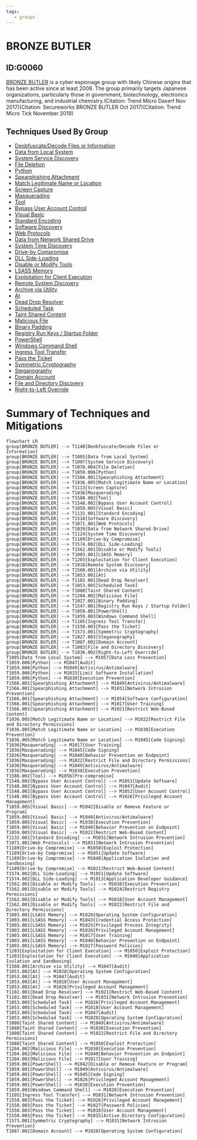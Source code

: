 ```yaml
---
tags:
   - groups
---
```

# BRONZE BUTLER
## ID:G0060
[BRONZE BUTLER](/mitre/groups/G0060) is a cyber espionage group with likely Chinese origins that has been active since at least 2008. The group primarily targets Japanese organizations, particularly those in government, biotechnology, electronics manufacturing, and industrial chemistry.(Citation: Trend Micro Daserf Nov 2017)(Citation: Secureworks BRONZE BUTLER Oct 2017)(Citation: Trend Micro Tick November 2019)
## Techniques Used By Group
* [Deobfuscate/Decode Files or Information](techniques/T1140)
* [Data from Local System](techniques/T1005)
* [System Service Discovery](techniques/T1007)
* [File Deletion](techniques/T1070/004)
* [Python](techniques/T1059/006)
* [Spearphishing Attachment](techniques/T1566/001)
* [Match Legitimate Name or Location](techniques/T1036/005)
* [Screen Capture](techniques/T1113)
* [Masquerading](techniques/T1036)
* [Tool](techniques/T1588/002)
* [Bypass User Account Control](techniques/T1548/002)
* [Visual Basic](techniques/T1059/005)
* [Standard Encoding](techniques/T1132/001)
* [Software Discovery](techniques/T1518)
* [Web Protocols](techniques/T1071/001)
* [Data from Network Shared Drive](techniques/T1039)
* [System Time Discovery](techniques/T1124)
* [Drive-by Compromise](techniques/T1189)
* [DLL Side-Loading](techniques/T1574/002)
* [Disable or Modify Tools](techniques/T1562/001)
* [LSASS Memory](techniques/T1003/001)
* [Exploitation for Client Execution](techniques/T1203)
* [Remote System Discovery](techniques/T1018)
* [Archive via Utility](techniques/T1560/001)
* [At](techniques/T1053/002)
* [Dead Drop Resolver](techniques/T1102/001)
* [Scheduled Task](techniques/T1053/005)
* [Taint Shared Content](techniques/T1080)
* [Malicious File](techniques/T1204/002)
* [Binary Padding](techniques/T1027/001)
* [Registry Run Keys / Startup Folder](techniques/T1547/001)
* [PowerShell](techniques/T1059/001)
* [Windows Command Shell](techniques/T1059/003)
* [Ingress Tool Transfer](techniques/T1105)
* [Pass the Ticket](techniques/T1550/003)
* [Symmetric Cryptography](techniques/T1573/001)
* [Steganography](techniques/T1027/003)
* [Domain Account](techniques/T1087/002)
* [File and Directory Discovery](techniques/T1083)
* [Right-to-Left Override](techniques/T1036/002)

# Summary of Techniques and Mitigations
```mermaid
flowchart LR
group[BRONZE BUTLER] --> T1140[Deobfuscate/Decode Files or Information]
group[BRONZE BUTLER] --> T1005[Data from Local System]
group[BRONZE BUTLER] --> T1007[System Service Discovery]
group[BRONZE BUTLER] --> T1070.004[File Deletion]
group[BRONZE BUTLER] --> T1059.006[Python]
group[BRONZE BUTLER] --> T1566.001[Spearphishing Attachment]
group[BRONZE BUTLER] --> T1036.005[Match Legitimate Name or Location]
group[BRONZE BUTLER] --> T1113[Screen Capture]
group[BRONZE BUTLER] --> T1036[Masquerading]
group[BRONZE BUTLER] --> T1588.002[Tool]
group[BRONZE BUTLER] --> T1548.002[Bypass User Account Control]
group[BRONZE BUTLER] --> T1059.005[Visual Basic]
group[BRONZE BUTLER] --> T1132.001[Standard Encoding]
group[BRONZE BUTLER] --> T1518[Software Discovery]
group[BRONZE BUTLER] --> T1071.001[Web Protocols]
group[BRONZE BUTLER] --> T1039[Data from Network Shared Drive]
group[BRONZE BUTLER] --> T1124[System Time Discovery]
group[BRONZE BUTLER] --> T1189[Drive-by Compromise]
group[BRONZE BUTLER] --> T1574.002[DLL Side-Loading]
group[BRONZE BUTLER] --> T1562.001[Disable or Modify Tools]
group[BRONZE BUTLER] --> T1003.001[LSASS Memory]
group[BRONZE BUTLER] --> T1203[Exploitation for Client Execution]
group[BRONZE BUTLER] --> T1018[Remote System Discovery]
group[BRONZE BUTLER] --> T1560.001[Archive via Utility]
group[BRONZE BUTLER] --> T1053.002[At]
group[BRONZE BUTLER] --> T1102.001[Dead Drop Resolver]
group[BRONZE BUTLER] --> T1053.005[Scheduled Task]
group[BRONZE BUTLER] --> T1080[Taint Shared Content]
group[BRONZE BUTLER] --> T1204.002[Malicious File]
group[BRONZE BUTLER] --> T1027.001[Binary Padding]
group[BRONZE BUTLER] --> T1547.001[Registry Run Keys / Startup Folder]
group[BRONZE BUTLER] --> T1059.001[PowerShell]
group[BRONZE BUTLER] --> T1059.003[Windows Command Shell]
group[BRONZE BUTLER] --> T1105[Ingress Tool Transfer]
group[BRONZE BUTLER] --> T1550.003[Pass the Ticket]
group[BRONZE BUTLER] --> T1573.001[Symmetric Cryptography]
group[BRONZE BUTLER] --> T1027.003[Steganography]
group[BRONZE BUTLER] --> T1087.002[Domain Account]
group[BRONZE BUTLER] --> T1083[File and Directory Discovery]
group[BRONZE BUTLER] --> T1036.002[Right-to-Left Override]
T1005[Data from Local System] --> M1057[Data Loss Prevention]
T1059.006[Python] --> M1047[Audit]
T1059.006[Python] --> M1049[Antivirus/Antimalware]
T1059.006[Python] --> M1033[Limit Software Installation]
T1059.006[Python] --> M1038[Execution Prevention]
T1566.001[Spearphishing Attachment] --> M1049[Antivirus/Antimalware]
T1566.001[Spearphishing Attachment] --> M1031[Network Intrusion Prevention]
T1566.001[Spearphishing Attachment] --> M1054[Software Configuration]
T1566.001[Spearphishing Attachment] --> M1017[User Training]
T1566.001[Spearphishing Attachment] --> M1021[Restrict Web-Based Content]
T1036.005[Match Legitimate Name or Location] --> M1022[Restrict File and Directory Permissions]
T1036.005[Match Legitimate Name or Location] --> M1038[Execution Prevention]
T1036.005[Match Legitimate Name or Location] --> M1045[Code Signing]
T1036[Masquerading] --> M1017[User Training]
T1036[Masquerading] --> M1045[Code Signing]
T1036[Masquerading] --> M1040[Behavior Prevention on Endpoint]
T1036[Masquerading] --> M1022[Restrict File and Directory Permissions]
T1036[Masquerading] --> M1049[Antivirus/Antimalware]
T1036[Masquerading] --> M1038[Execution Prevention]
T1588.002[Tool] --> M1056[Pre-compromise]
T1548.002[Bypass User Account Control] --> M1051[Update Software]
T1548.002[Bypass User Account Control] --> M1047[Audit]
T1548.002[Bypass User Account Control] --> M1052[User Account Control]
T1548.002[Bypass User Account Control] --> M1026[Privileged Account Management]
T1059.005[Visual Basic] --> M1042[Disable or Remove Feature or Program]
T1059.005[Visual Basic] --> M1049[Antivirus/Antimalware]
T1059.005[Visual Basic] --> M1038[Execution Prevention]
T1059.005[Visual Basic] --> M1040[Behavior Prevention on Endpoint]
T1059.005[Visual Basic] --> M1021[Restrict Web-Based Content]
T1132.001[Standard Encoding] --> M1031[Network Intrusion Prevention]
T1071.001[Web Protocols] --> M1031[Network Intrusion Prevention]
T1189[Drive-by Compromise] --> M1050[Exploit Protection]
T1189[Drive-by Compromise] --> M1051[Update Software]
T1189[Drive-by Compromise] --> M1048[Application Isolation and Sandboxing]
T1189[Drive-by Compromise] --> M1021[Restrict Web-Based Content]
T1574.002[DLL Side-Loading] --> M1051[Update Software]
T1574.002[DLL Side-Loading] --> M1013[Application Developer Guidance]
T1562.001[Disable or Modify Tools] --> M1038[Execution Prevention]
T1562.001[Disable or Modify Tools] --> M1024[Restrict Registry Permissions]
T1562.001[Disable or Modify Tools] --> M1018[User Account Management]
T1562.001[Disable or Modify Tools] --> M1022[Restrict File and Directory Permissions]
T1003.001[LSASS Memory] --> M1028[Operating System Configuration]
T1003.001[LSASS Memory] --> M1043[Credential Access Protection]
T1003.001[LSASS Memory] --> M1025[Privileged Process Integrity]
T1003.001[LSASS Memory] --> M1026[Privileged Account Management]
T1003.001[LSASS Memory] --> M1017[User Training]
T1003.001[LSASS Memory] --> M1040[Behavior Prevention on Endpoint]
T1003.001[LSASS Memory] --> M1027[Password Policies]
T1203[Exploitation for Client Execution] --> M1050[Exploit Protection]
T1203[Exploitation for Client Execution] --> M1048[Application Isolation and Sandboxing]
T1560.001[Archive via Utility] --> M1047[Audit]
T1053.002[At] --> M1028[Operating System Configuration]
T1053.002[At] --> M1047[Audit]
T1053.002[At] --> M1018[User Account Management]
T1053.002[At] --> M1026[Privileged Account Management]
T1102.001[Dead Drop Resolver] --> M1021[Restrict Web-Based Content]
T1102.001[Dead Drop Resolver] --> M1031[Network Intrusion Prevention]
T1053.005[Scheduled Task] --> M1026[Privileged Account Management]
T1053.005[Scheduled Task] --> M1018[User Account Management]
T1053.005[Scheduled Task] --> M1047[Audit]
T1053.005[Scheduled Task] --> M1028[Operating System Configuration]
T1080[Taint Shared Content] --> M1049[Antivirus/Antimalware]
T1080[Taint Shared Content] --> M1038[Execution Prevention]
T1080[Taint Shared Content] --> M1022[Restrict File and Directory Permissions]
T1080[Taint Shared Content] --> M1050[Exploit Protection]
T1204.002[Malicious File] --> M1038[Execution Prevention]
T1204.002[Malicious File] --> M1040[Behavior Prevention on Endpoint]
T1204.002[Malicious File] --> M1017[User Training]
T1059.001[PowerShell] --> M1042[Disable or Remove Feature or Program]
T1059.001[PowerShell] --> M1049[Antivirus/Antimalware]
T1059.001[PowerShell] --> M1045[Code Signing]
T1059.001[PowerShell] --> M1026[Privileged Account Management]
T1059.001[PowerShell] --> M1038[Execution Prevention]
T1059.003[Windows Command Shell] --> M1038[Execution Prevention]
T1105[Ingress Tool Transfer] --> M1031[Network Intrusion Prevention]
T1550.003[Pass the Ticket] --> M1026[Privileged Account Management]
T1550.003[Pass the Ticket] --> M1027[Password Policies]
T1550.003[Pass the Ticket] --> M1018[User Account Management]
T1550.003[Pass the Ticket] --> M1015[Active Directory Configuration]
T1573.001[Symmetric Cryptography] --> M1031[Network Intrusion Prevention]
T1087.002[Domain Account] --> M1028[Operating System Configuration]
```